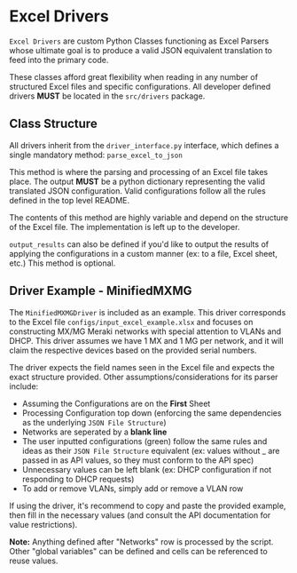 # Excel Drivers

`Excel Drivers` are custom Python Classes functioning as Excel Parsers whose ultimate goal is to produce a valid JSON equivalent translation to feed into the primary code.

These classes afford great flexibility when reading in any number of structured Excel files and specific configurations. All developer defined drivers **MUST** be located in the `src/drivers` package.

## Class Structure
All drivers inherit from the `driver_interface.py` interface, which defines a single mandatory method: `parse_excel_to_json`

This method is where the parsing and processing of an Excel file takes place. The output **MUST** be a python dictionary representing the valid translated JSON configuration. Valid configurations follow all the rules defined in the top level README.

The contents of this method are highly variable and depend on the structure of the Excel file. The implementation is left up to the developer.

`output_results` can also be defined if you'd like to output the results of applying the configurations in a custom manner (ex: to a file, Excel sheet, etc.)
This method is optional.

## Driver Example - MinifiedMXMG

The `MinifiedMXMGDriver` is included as an example. This driver corresponds to the Excel file `configs/input_excel_example.xlsx` and focuses on constructing MX/MG Meraki networks with special attention to VLANs and DHCP.
This driver assumes we have 1 MX and 1 MG per network, and it will claim the respective devices based on the provided serial numbers.

The driver expects the field names seen in the Excel file and expects the exact structure provided. Other assumptions/considerations for its parser include:
* Assuming the Configurations are on the **First** Sheet
* Processing Configuration top down (enforcing the same dependencies as the underlying `JSON File Structure`)
* Networks are seperated by a **blank line**
* The user inputted configurations (green) follow the same rules and ideas as their `JSON File Structure` equivalent (ex: values without _ are passed in as API values, so they must conform to the API spec)
* Unnecessary values can be left blank (ex: DHCP configuration if not responding to DHCP requests)
* To add or remove VLANs, simply add or remove a VLAN row

If using the driver, it's recommend to copy and paste the provided example, then fill in the necessary values (and consult the API documentation for value restrictions).

**Note:** Anything defined after "Networks" row is processed by the script. Other "global variables" can be defined and cells can be referenced to reuse values.
